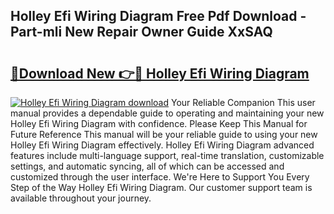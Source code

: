 ## Holley Efi Wiring Diagram Free Pdf Download - Part-mli New Repair Owner Guide XxSAQ

# <h2><a href="http://dfrckf7.blite.top/?on=Holley+Efi+Wiring+Diagram">🔗Download New 👉🔴 Holley Efi Wiring Diagram</a></h2>

[![Holley Efi Wiring Diagram download](https://i.imgur.com/lujVjoI.png)](http://dfrckf7.blite.top/?on=Holley+Efi+Wiring+Diagram)
Your Reliable Companion This user manual provides a dependable guide to operating and maintaining your new Holley Efi Wiring Diagram with confidence. Please Keep This Manual for Future Reference This manual will be your reliable guide to using your new Holley Efi Wiring Diagram effectively. Holley Efi Wiring Diagram advanced features include multi-language support, real-time translation, customizable settings, and automatic syncing, all of which can be accessed and customized through the user interface. We're Here to Support You Every Step of the Way Holley Efi Wiring Diagram. Our customer support team is available throughout your journey.
